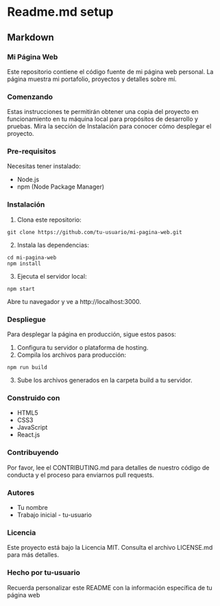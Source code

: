 # Readme.md setup

## Markdown 

### Mi Página Web
Este repositorio contiene el código fuente de mi página web personal. La página muestra mi portafolio, proyectos y detalles sobre mí.

### Comenzando
Estas instrucciones te permitirán obtener una copia del proyecto en funcionamiento en tu máquina local para propósitos de desarrollo y pruebas. Mira la sección de Instalación para conocer cómo desplegar el proyecto.

### Pre-requisitos
Necesitas tener instalado:
- Node.js
- npm (Node Package Manager)

### Instalación
1. Clona este repositorio:
```
git clone https://github.com/tu-usuario/mi-pagina-web.git
```

2. Instala las dependencias:
```
cd mi-pagina-web
npm install
```

3. Ejecuta el servidor local:
```
npm start
```

Abre tu navegador y ve a http://localhost:3000.

### Despliegue
Para desplegar la página en producción, sigue estos pasos:
1. Configura tu servidor o plataforma de hosting.
2. Compila los archivos para producción:
```
npm run build
```

3. Sube los archivos generados en la carpeta build a tu servidor.

### Construido con

- HTML5
- CSS3
- JavaScript
- React.js

### Contribuyendo
Por favor, lee el CONTRIBUTING.md para detalles de nuestro código de conducta y el proceso para enviarnos pull requests.

### Autores
- Tu nombre 
- Trabajo inicial - tu-usuario

### Licencia
Este proyecto está bajo la Licencia MIT. Consulta el archivo LICENSE.md para más detalles.

### Hecho por tu-usuario
Recuerda personalizar este README con la información específica de tu página web